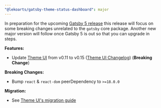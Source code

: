 ```yaml
---
"@lekoarts/gatsby-theme-status-dashboard": major
---
```


In preparation for the upcoming [Gatsby 5 release](https://github.com/gatsbyjs/gatsby/discussions/36609) this release will focus on some breaking changes unrelated to the `gatsby` core package. Another new major version will follow once Gatsby 5 is out so that you can upgrade in steps.

**Features:**

- Update [Theme UI](https://theme-ui.com/) from v0.11 to v0.15 ([Theme UI Changelog](https://github.com/system-ui/theme-ui/blob/develop/CHANGELOG.md)) (**Breaking Change**)

**Breaking Changes:**

- Bump `react` & `react-dom` peerDependency to `>=18.0.0`

**Migration:**

- See [Theme UI's migration guide](https://github.com/system-ui/theme-ui/blob/develop/MIGRATING.md)
